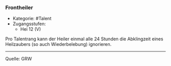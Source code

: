 ### Frontheiler

- Kategorie: #Talent
- Zugangsstufen:
  - Hei 12 (V)

Pro Talentrang kann der Heiler einmal alle 24 Stunden die Abklingzeit eines Heilzaubers (so auch Wiederbelebung) ignorieren.

---

Quelle: GRW
